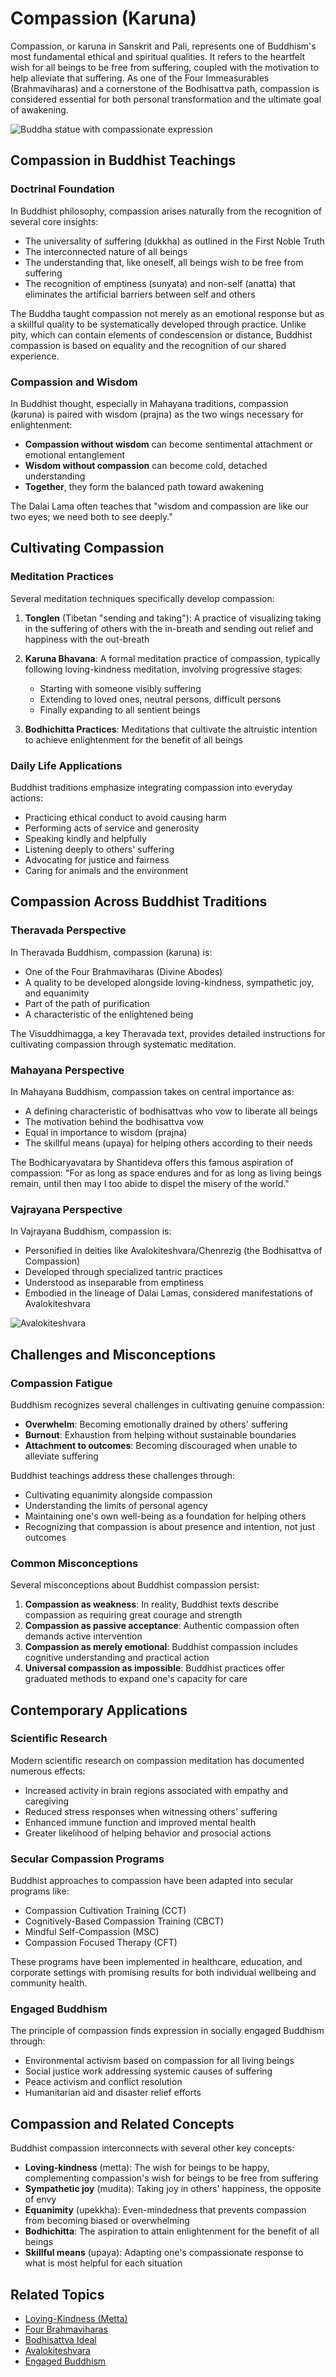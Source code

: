 # Compassion (Karuna)

Compassion, or karuna in Sanskrit and Pali, represents one of Buddhism's most fundamental ethical and spiritual qualities. It refers to the heartfelt wish for all beings to be free from suffering, coupled with the motivation to help alleviate that suffering. As one of the Four Immeasurables (Brahmaviharas) and a cornerstone of the Bodhisattva path, compassion is considered essential for both personal transformation and the ultimate goal of awakening.

![Buddha statue with compassionate expression](images/compassion_buddha.jpg)

## Compassion in Buddhist Teachings

### Doctrinal Foundation

In Buddhist philosophy, compassion arises naturally from the recognition of several core insights:

- The universality of suffering (dukkha) as outlined in the First Noble Truth
- The interconnected nature of all beings
- The understanding that, like oneself, all beings wish to be free from suffering
- The recognition of emptiness (sunyata) and non-self (anatta) that eliminates the artificial barriers between self and others

The Buddha taught compassion not merely as an emotional response but as a skillful quality to be systematically developed through practice. Unlike pity, which can contain elements of condescension or distance, Buddhist compassion is based on equality and the recognition of our shared experience.

### Compassion and Wisdom

In Buddhist thought, especially in Mahayana traditions, compassion (karuna) is paired with wisdom (prajna) as the two wings necessary for enlightenment:

- **Compassion without wisdom** can become sentimental attachment or emotional entanglement
- **Wisdom without compassion** can become cold, detached understanding
- **Together**, they form the balanced path toward awakening

The Dalai Lama often teaches that "wisdom and compassion are like our two eyes; we need both to see deeply."

## Cultivating Compassion

### Meditation Practices

Several meditation techniques specifically develop compassion:

1. **Tonglen** (Tibetan "sending and taking"): A practice of visualizing taking in the suffering of others with the in-breath and sending out relief and happiness with the out-breath

2. **Karuna Bhavana**: A formal meditation practice of compassion, typically following loving-kindness meditation, involving progressive stages:
   - Starting with someone visibly suffering
   - Extending to loved ones, neutral persons, difficult persons
   - Finally expanding to all sentient beings

3. **Bodhichitta Practices**: Meditations that cultivate the altruistic intention to achieve enlightenment for the benefit of all beings

### Daily Life Applications

Buddhist traditions emphasize integrating compassion into everyday actions:

- Practicing ethical conduct to avoid causing harm
- Performing acts of service and generosity
- Speaking kindly and helpfully
- Listening deeply to others' suffering
- Advocating for justice and fairness
- Caring for animals and the environment

## Compassion Across Buddhist Traditions

### Theravada Perspective

In Theravada Buddhism, compassion (karuna) is:
- One of the Four Brahmaviharas (Divine Abodes)
- A quality to be developed alongside loving-kindness, sympathetic joy, and equanimity
- Part of the path of purification
- A characteristic of the enlightened being

The Visuddhimagga, a key Theravada text, provides detailed instructions for cultivating compassion through systematic meditation.

### Mahayana Perspective

In Mahayana Buddhism, compassion takes on central importance as:
- A defining characteristic of bodhisattvas who vow to liberate all beings
- The motivation behind the bodhisattva vow
- Equal in importance to wisdom (prajna)
- The skillful means (upaya) for helping others according to their needs

The Bodhicaryavatara by Shantideva offers this famous aspiration of compassion:
"For as long as space endures and for as long as living beings remain, until then may I too abide to dispel the misery of the world."

### Vajrayana Perspective

In Vajrayana Buddhism, compassion is:
- Personified in deities like Avalokiteshvara/Chenrezig (the Bodhisattva of Compassion)
- Developed through specialized tantric practices
- Understood as inseparable from emptiness
- Embodied in the lineage of Dalai Lamas, considered manifestations of Avalokiteshvara

![Avalokiteshvara](images/avalokiteshvara.jpg)

## Challenges and Misconceptions

### Compassion Fatigue

Buddhism recognizes several challenges in cultivating genuine compassion:

- **Overwhelm**: Becoming emotionally drained by others' suffering
- **Burnout**: Exhaustion from helping without sustainable boundaries
- **Attachment to outcomes**: Becoming discouraged when unable to alleviate suffering

Buddhist teachings address these challenges through:
- Cultivating equanimity alongside compassion
- Understanding the limits of personal agency
- Maintaining one's own well-being as a foundation for helping others
- Recognizing that compassion is about presence and intention, not just outcomes

### Common Misconceptions

Several misconceptions about Buddhist compassion persist:

1. **Compassion as weakness**: In reality, Buddhist texts describe compassion as requiring great courage and strength
2. **Compassion as passive acceptance**: Authentic compassion often demands active intervention
3. **Compassion as merely emotional**: Buddhist compassion includes cognitive understanding and practical action
4. **Universal compassion as impossible**: Buddhist practices offer graduated methods to expand one's capacity for care

## Contemporary Applications

### Scientific Research

Modern scientific research on compassion meditation has documented numerous effects:

- Increased activity in brain regions associated with empathy and caregiving
- Reduced stress responses when witnessing others' suffering
- Enhanced immune function and improved mental health
- Greater likelihood of helping behavior and prosocial actions

### Secular Compassion Programs

Buddhist approaches to compassion have been adapted into secular programs like:

- Compassion Cultivation Training (CCT)
- Cognitively-Based Compassion Training (CBCT)
- Mindful Self-Compassion (MSC)
- Compassion Focused Therapy (CFT)

These programs have been implemented in healthcare, education, and corporate settings with promising results for both individual wellbeing and community health.

### Engaged Buddhism

The principle of compassion finds expression in socially engaged Buddhism through:

- Environmental activism based on compassion for all living beings
- Social justice work addressing systemic causes of suffering
- Peace activism and conflict resolution
- Humanitarian aid and disaster relief efforts

## Compassion and Related Concepts

Buddhist compassion interconnects with several other key concepts:

- **Loving-kindness** (metta): The wish for beings to be happy, complementing compassion's wish for beings to be free from suffering
- **Sympathetic joy** (mudita): Taking joy in others' happiness, the opposite of envy
- **Equanimity** (upekkha): Even-mindedness that prevents compassion from becoming biased or overwhelming
- **Bodhichitta**: The aspiration to attain enlightenment for the benefit of all beings
- **Skillful means** (upaya): Adapting one's compassionate response to what is most helpful for each situation

## Related Topics

- [Loving-Kindness (Metta)](./loving_kindness.md)
- [Four Brahmaviharas](./four_brahmaviharas.md)
- [Bodhisattva Ideal](../denominations/mahayana.md#bodhisattva-ideal)
- [Avalokiteshvara](../figures/avalokiteshvara.md)
- [Engaged Buddhism](../practices/engaged_buddhism.md)
